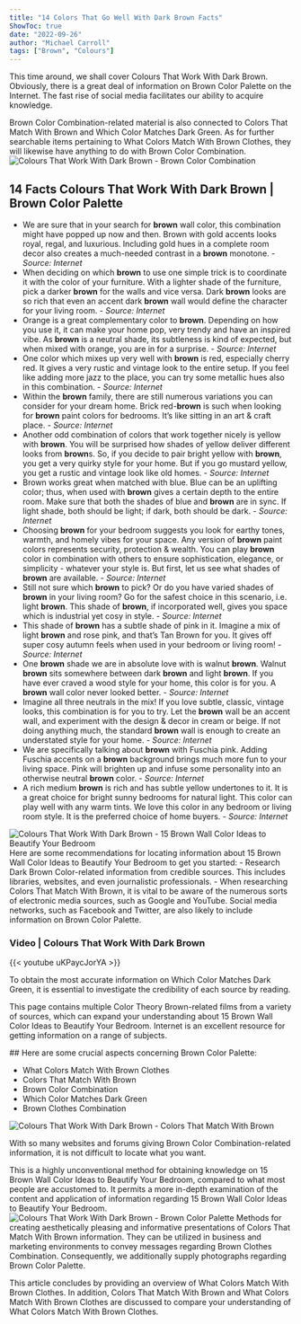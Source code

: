 ```yaml
---
title: "14 Colors That Go Well With Dark Brown Facts"
ShowToc: true 
date: "2022-09-26"
author: "Michael Carroll" 
tags: ["Brown", "Colours"]
---
```


	
This time around, we shall cover Colours That Work With Dark Brown. Obviously, there is a great deal of information on Brown Color Palette on the Internet. The fast rise of social media facilitates our ability to acquire knowledge.

Brown Color Combination-related material is also connected to Colors That Match With Brown and Which Color Matches Dark Green. As for further searchable items pertaining to What Colors Match With Brown Clothes, they will likewise have anything to do with Brown Color Combination.
<img loading="lazy" src="https://www.interiorsbycolor.com/wp-content/uploads/2014/08/Paint-Palette-Farm-Fresh-Neuatral.jpg" onerror="this.onerror=null;this.src='https://blogger.googleusercontent.com/img/a/AVvXsEhe7F7TRXHtjiKvHb5vS7DmnxvpHiDyoYyYvm1nHB3Qp2_w3BnM6A2eq4v7FYxCC9bfZt3a9vIMtAYEKUiaDQbHMg-ViyGmRIj39MLp0bGFfgfYw1Dc9q_H-T0wiTm3l0Uq42dETrN9eC8aGJ9_IORZsxST1AcLR7np1koOfcc7tnHa4S8Mwz_xD9d0=s16000';" alt="Colours That Work With Dark Brown - Brown Color Combination" >

## 14 Facts Colours That Work With Dark Brown | Brown Color Palette
-   We are sure that in your search for **brown** wall color, this combination might have popped up now and then. Brown with gold accents looks royal, regal, and luxurious. Including gold hues in a complete room decor also creates a much-needed contrast in a **brown** monotone. - <cite>Source: Internet</cite>
-   When deciding on which **brown** to use one simple trick is to coordinate it with the color of your furniture. With a lighter shade of the furniture, pick a darker **brown** for the walls and vice versa. Dark **brown** looks are so rich that even an accent dark **brown** wall would define the character for your living room. - <cite>Source: Internet</cite>
-   Orange is a great complementary color to **brown**. Depending on how you use it, it can make your home pop, very trendy and have an inspired vibe. As **brown** is a neutral shade, its subtleness is kind of expected, but when mixed with orange, you are in for a surprise. - <cite>Source: Internet</cite>
-   One color which mixes up very well with **brown** is red, especially cherry red. It gives a very rustic and vintage look to the entire setup. If you feel like adding more jazz to the place, you can try some metallic hues also in this combination. - <cite>Source: Internet</cite>
-   Within the **brown** family, there are still numerous variations you can consider for your dream home. Brick red-**brown** is such when looking for **brown** paint colors for bedrooms. It’s like sitting in an art & craft place. - <cite>Source: Internet</cite>
-   Another odd combination of colors that work together nicely is yellow with **brown**. You will be surprised how shades of yellow deliver different looks from **brown**s. So, if you decide to pair bright yellow with **brown**, you get a very quirky style for your home. But if you go mustard yellow, you get a rustic and vintage look like old homes. - <cite>Source: Internet</cite>
-   Brown works great when matched with blue. Blue can be an uplifting color; thus, when used with **brown** gives a certain depth to the entire room. Make sure that both the shades of blue and **brown** are in sync. If light shade, both should be light; if dark, both should be dark. - <cite>Source: Internet</cite>
-   Choosing **brown** for your bedroom suggests you look for earthy tones, warmth, and homely vibes for your space. Any version of **brown** paint colors represents security, protection & wealth. You can play **brown** color in combination with others to ensure sophistication, elegance, or simplicity - whatever your style is. But first, let us see what shades of **brown** are available. - <cite>Source: Internet</cite>
-   Still not sure which **brown** to pick? Or do you have varied shades of **brown** in your living room? Go for the safest choice in this scenario, i.e. light **brown**. This shade of **brown**, if incorporated well, gives you space which is industrial yet cosy in style. - <cite>Source: Internet</cite>
-   This shade of **brown** has a subtle shade of pink in it. Imagine a mix of light **brown** and rose pink, and that’s Tan Brown for you. It gives off super cosy autumn feels when used in your bedroom or living room! - <cite>Source: Internet</cite>
-   One **brown** shade we are in absolute love with is walnut **brown**. Walnut **brown** sits somewhere between dark **brown** and light **brown**. If you have ever craved a wood style for your home, this color is for you. A **brown** wall color never looked better. - <cite>Source: Internet</cite>
-   Imagine all three neutrals in the mix! If you love subtle, classic, vintage looks, this combination is for you to try. Let the **brown** wall be an accent wall, and experiment with the design & decor in cream or beige. If not doing anything much, the standard **brown** wall is enough to create an understated style for your home. - <cite>Source: Internet</cite>
-   We are specifically talking about **brown** with Fuschia pink. Adding Fuschia accents on a **brown** background brings much more fun to your living space. Pink will brighten up and infuse some personality into an otherwise neutral **brown** color. - <cite>Source: Internet</cite>
-   A rich medium **brown** is rich and has subtle yellow undertones to it. It is a great choice for bright sunny bedrooms for natural light. This color can play well with any warm tints. We love this color in any bedroom or living room style. It is the preferred choice of home buyers. - <cite>Source: Internet</cite>


<img loading="lazy" src="https://i.pinimg.com/736x/ff/92/ba/ff92ba66d0729e6718c4bb39225c3991.jpg" onerror="this.onerror=null;this.src='https://blogger.googleusercontent.com/img/a/AVvXsEhe7F7TRXHtjiKvHb5vS7DmnxvpHiDyoYyYvm1nHB3Qp2_w3BnM6A2eq4v7FYxCC9bfZt3a9vIMtAYEKUiaDQbHMg-ViyGmRIj39MLp0bGFfgfYw1Dc9q_H-T0wiTm3l0Uq42dETrN9eC8aGJ9_IORZsxST1AcLR7np1koOfcc7tnHa4S8Mwz_xD9d0=s16000';" alt="Colours That Work With Dark Brown - 15 Brown Wall Color Ideas to Beautify Your Bedroom" >
Here are some recommendations for locating information about 15 Brown Wall Color Ideas to Beautify Your Bedroom to get you started:
- Research Dark Brown Color-related information from credible sources. This includes libraries, websites, and even journalistic professionals.
- When researching Colors That Match With Brown, it is vital to be aware of the numerous sorts of electronic media sources, such as Google and YouTube. Social media networks, such as Facebook and Twitter, are also likely to include information on Brown Color Palette.

### Video | Colours That Work With Dark Brown
{{< youtube uKPaycJorYA >}} 

To obtain the most accurate information on Which Color Matches Dark Green, it is essential to investigate the credibility of each source by reading.

This page contains multiple Color Theory Brown-related films from a variety of sources, which can expand your understanding about 15 Brown Wall Color Ideas to Beautify Your Bedroom. Internet is an excellent resource for getting information on a range of subjects.
<script async="async" data-cfasync="false" src="//normallydemandedalter.com/fe63df3c5408708b15d8dc3d9b206b31/invoke.js"></script>
<div id="container-fe63df3c5408708b15d8dc3d9b206b31"></div>
## Here are some crucial aspects concerning Brown Color Palette:

- What Colors Match With Brown Clothes
- Colors That Match With Brown
- Brown Color Combination
- Which Color Matches Dark Green
- Brown Clothes Combination

 <img loading="lazy" src="https://cdn001.cakecentral.com/gallery/2015/03/900_632208gSuV_chocolate-brown-with-fall-foliage.jpg" onerror="this.onerror=null;this.src='https://blogger.googleusercontent.com/img/a/AVvXsEhe7F7TRXHtjiKvHb5vS7DmnxvpHiDyoYyYvm1nHB3Qp2_w3BnM6A2eq4v7FYxCC9bfZt3a9vIMtAYEKUiaDQbHMg-ViyGmRIj39MLp0bGFfgfYw1Dc9q_H-T0wiTm3l0Uq42dETrN9eC8aGJ9_IORZsxST1AcLR7np1koOfcc7tnHa4S8Mwz_xD9d0=s16000';" alt="Colours That Work With Dark Brown - Colors That Match With Brown" >

With so many websites and forums giving Brown Color Combination-related information, it is not difficult to locate what you want.

This is a highly unconventional method for obtaining knowledge on 15 Brown Wall Color Ideas to Beautify Your Bedroom, compared to what most people are accustomed to. It permits a more in-depth examination of the content and application of information regarding 15 Brown Wall Color Ideas to Beautify Your Bedroom.
<img loading="lazy" src="https://i.pinimg.com/736x/18/f3/e1/18f3e1cc8c6cb9288185df5cd2c7fad4.jpg" onerror="this.onerror=null;this.src='https://blogger.googleusercontent.com/img/a/AVvXsEhe7F7TRXHtjiKvHb5vS7DmnxvpHiDyoYyYvm1nHB3Qp2_w3BnM6A2eq4v7FYxCC9bfZt3a9vIMtAYEKUiaDQbHMg-ViyGmRIj39MLp0bGFfgfYw1Dc9q_H-T0wiTm3l0Uq42dETrN9eC8aGJ9_IORZsxST1AcLR7np1koOfcc7tnHa4S8Mwz_xD9d0=s16000';" alt="Colours That Work With Dark Brown - Brown Color Palette" >
Methods for creating aesthetically pleasing and informative presentations of Colors That Match With Brown information. They can be utilized in business and marketing environments to convey messages regarding Brown Clothes Combination. Consequently, we additionally supply photographs regarding Brown Color Palette.

This article concludes by providing an overview of What Colors Match With Brown Clothes. In addition, Colors That Match With Brown and What Colors Match With Brown Clothes are discussed to compare your understanding of What Colors Match With Brown Clothes.
	
	

